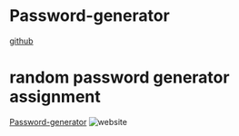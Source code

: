 # Password-generator
[github](https://github.com/Nparson88/Password-generator)
# random password generator assignment
[Password-generator](file:///E:/Password-generator/index.html)
![website](./Screenshot-(30).png)